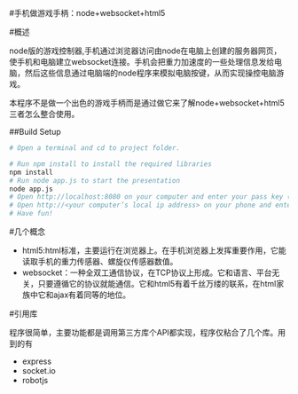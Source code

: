 #手机做游戏手柄：node+websocket+html5

#概述

node版的游戏控制器,手机通过浏览器访问由node在电脑上创建的服务器网页，使手机和电脑建立websocket连接。手机会把重力加速度的一些处理信息发给电脑，然后这些信息通过电脑端的node程序来模拟电脑按键，从而实现操控电脑游戏。

本程序不是做一个出色的游戏手柄而是通过做它来了解node+websocket+html5三者怎么整合使用。

##Build Setup

```bash
# Open a terminal and cd to project folder.

# Run npm install to install the required libraries
npm install
# Run node app.js to start the presentation
node app.js
# Open http://localhost:8080 on your computer and enter your pass key (by default it is “c“).
# Open http://<your computer’s local ip address> on your phone and enter the same pass key.
# Have fun!

```

#几个概念

+ html5:html标准，主要运行在浏览器上。在手机浏览器上发挥重要作用，它能读取手机的重力传感器、螺旋仪传感器数值。
+ websocket：一种全双工通信协议，在TCP协议上形成。它和语言、平台无关，只要遵循它的协议就能通信。它和html5有着千丝万缕的联系，在html家族中它和ajax有着同等的地位。

#引用库

程序很简单，主要功能都是调用第三方库个API都实现，程序仅粘合了几个库。用到的有

+ express
+ socket.io
+ robotjs


